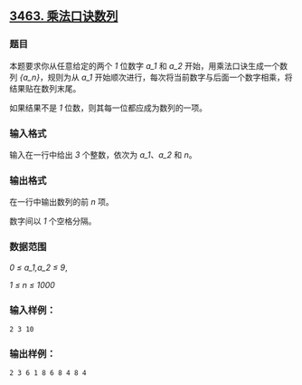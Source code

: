 ## [3463. 乘法口诀数列](https://www.acwing.com/problem/content/3466/)

### 题目

本题要求你从任意给定的两个 *1* 位数字 *a_1* 和 *a_2* 开始，用乘法口诀生成一个数列 *{a_n}*，规则为从 *a_1* 开始顺次进行，每次将当前数字与后面一个数字相乘，将结果贴在数列末尾。

如果结果不是 *1* 位数，则其每一位都应成为数列的一项。

### 输入格式

输入在一行中给出 *3* 个整数，依次为 *a_1*、*a_2* 和 *n*。

### 输出格式

在一行中输出数列的前 *n* 项。

数字间以 *1* 个空格分隔。

### 数据范围

*0 ≤ a_1,a_2 ≤ 9*,

*1 ≤ n ≤ 1000*

### 输入样例：

```
2 3 10
```

### 输出样例：

```
2 3 6 1 8 6 8 4 8 4
```
